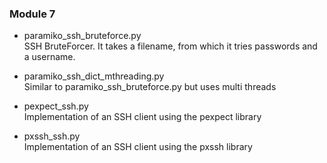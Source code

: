 ### Module 7

* paramiko_ssh_bruteforce.py  
  SSH BruteForcer. It takes a filename, from which it tries passwords and a username.

* paramiko_ssh_dict_mthreading.py  
  Similar to paramiko_ssh_bruteforce.py but uses multi threads

* pexpect_ssh.py  
  Implementation of an SSH client using the pexpect library

* pxssh_ssh.py  
  Implementation of an SSH client using the pxssh library
